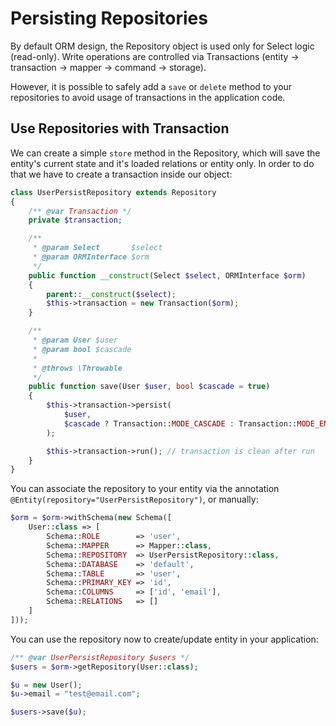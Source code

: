 # Persisting Repositories
By default ORM design, the Repository object is used only for Select logic (read-only). Write operations are controlled via Transactions
(entity -> transaction -> mapper -> command -> storage).

However, it is possible to safely add a `save` or `delete` method to your repositories to avoid usage of transactions in the application code.

## Use Repositories with Transaction
We can create a simple `store` method in the Repository, which will save the entity's current state and it's loaded relations or entity only.
In order to do that we have to create a transaction inside our object:

```php
class UserPersistRepository extends Repository
{
    /** @var Transaction */
    private $transaction;

    /**
     * @param Select       $select
     * @param ORMInterface $orm
     */
    public function __construct(Select $select, ORMInterface $orm)
    {
        parent::__construct($select);
        $this->transaction = new Transaction($orm);
    }

    /**
     * @param User $user
     * @param bool $cascade
     *
     * @throws \Throwable
     */
    public function save(User $user, bool $cascade = true)
    {
        $this->transaction->persist(
            $user,
            $cascade ? Transaction::MODE_CASCADE : Transaction::MODE_ENTITY_ONLY
        );

        $this->transaction->run(); // transaction is clean after run
    }
}
```

You can associate the repository to your entity via the annotation `@Entity(repository="UserPersistRepository")`, or manually:

```php
$orm = $orm->withSchema(new Schema([
    User::class => [
        Schema::ROLE        => 'user',
        Schema::MAPPER      => Mapper::class,
        Schema::REPOSITORY  => UserPersistRepository::class,
        Schema::DATABASE    => 'default',
        Schema::TABLE       => 'user',
        Schema::PRIMARY_KEY => 'id',
        Schema::COLUMNS     => ['id', 'email'],
        Schema::RELATIONS   => []
    ]
]));
```

You can use the repository now to create/update entity in your application:

```php
/** @var UserPersistRepository $users */
$users = $orm->getRepository(User::class);

$u = new User();
$u->email = "test@email.com";

$users->save($u);
```
